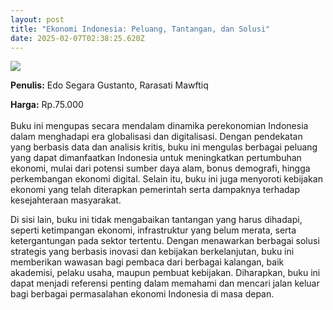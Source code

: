 ```yaml
---
layout: post
title: "Ekonomi Indonesia: Peluang, Tantangan, dan Solusi"
date: 2025-02-07T02:38:25.620Z
---
```

![](/images/uploads/screenshot-2025-02-07-093754.jpg)

**P﻿enulis:** Edo Segara Gustanto, Rarasati Mawftiq

**Harga:** Rp.75.000\
\
Buku ini mengupas secara mendalam dinamika perekonomian Indonesia dalam menghadapi era globalisasi dan digitalisasi. Dengan pendekatan yang berbasis data dan analisis kritis, buku ini mengulas berbagai peluang yang dapat dimanfaatkan Indonesia untuk meningkatkan pertumbuhan ekonomi, mulai dari potensi sumber daya alam, bonus demografi, hingga perkembangan ekonomi digital. Selain itu, buku ini juga menyoroti kebijakan ekonomi yang telah diterapkan pemerintah serta dampaknya terhadap kesejahteraan masyarakat.

Di sisi lain, buku ini tidak mengabaikan tantangan yang harus dihadapi, seperti ketimpangan ekonomi, infrastruktur yang belum merata, serta ketergantungan pada sektor tertentu. Dengan menawarkan berbagai solusi strategis yang berbasis inovasi dan kebijakan berkelanjutan, buku ini memberikan wawasan bagi pembaca dari berbagai kalangan, baik akademisi, pelaku usaha, maupun pembuat kebijakan. Diharapkan, buku ini dapat menjadi referensi penting dalam memahami dan mencari jalan keluar bagi berbagai permasalahan ekonomi Indonesia di masa depan.